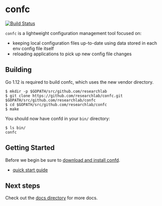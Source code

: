 # confc

[![Build Status](https://travis-ci.org/kelseyhightower/confd.svg?branch=master)](https://travis-ci.org/kelseyhightower/confd)

`confc` is a lightweight configuration management tool focused on:

* keeping local configuration files up-to-date using data stored in each env config file itself
* reloading applications to pick up new config file changes


## Building

Go 1.12 is required to build confc, which uses the new vendor directory.

```
$ mkdir -p $GOPATH/src/github.com/researchlab
$ git clone https://github.com/researchlab/confc.git $GOPATH/src/github.com/researchlab/confc
$ cd $GOPATH/src/github.com/researchlab/confc
$ make
```

You should now have confd in your `bin/` directory:

```
$ ls bin/
confc
```

## Getting Started

Before we begin be sure to [download and install confd](docs/installation.md).

* [quick start guide](docs/quick-start-guide.md)

## Next steps

Check out the [docs directory](docs) for more docs.

